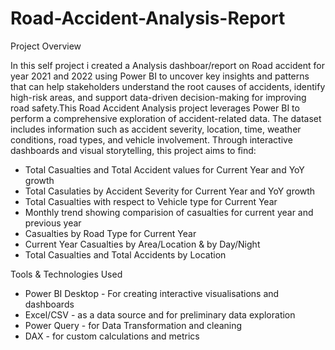 # Road-Accident-Analysis-Report

Project Overview

In this self project i created a Analysis dashboar/report on Road accident for year 2021 and 2022 using Power BI to uncover key insights and patterns that can help stakeholders understand the root causes of accidents, identify high-risk areas, and support data-driven decision-making for improving road safety.This Road Accident Analysis project leverages Power BI to perform a comprehensive exploration of accident-related data. The dataset includes information such as accident severity, location, time, weather conditions, road types, and vehicle involvement. Through interactive dashboards and visual storytelling, this project aims to find:

* Total Casualties and Total Accident values for Current Year and YoY growth
* Total Casulaties by Accident Severity for Current Year and YoY growth
* Total Casualties with respect to Vehicle type for Current Year
* Monthly trend showing comparision of casualties for current year and previous year
* Casualties by Road Type for Current Year
* Current Year Casualties by Area/Location & by Day/Night
* Total Casualties and Total Accidents by Location

Tools & Technologies Used
* Power BI Desktop - For creating interactive visualisations and dashboards
* Excel/CSV - as a data source and for preliminary data exploration
* Power Query - for Data Transformation and cleaning
* DAX - for custom calculations and metrics
